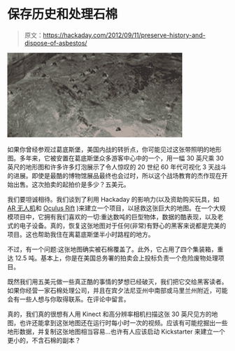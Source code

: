 # 保存历史和处理石棉

> 原文：<https://hackaday.com/2012/09/11/preserve-history-and-dispose-of-asbestos/>

[![](img/d8ebfc8ef0987a51f3f18a12e7a8d947.png "map")](http://hackaday.com/wp-content/uploads/2012/09/map.jpeg)

如果你曾经参观过葛底斯堡，美国内战的转折点，你可能见过这张带照明的地形图。多年来，它被安置在葛底斯堡众多游客中心中的一个，用一幅 30 英尺乘 30 英尺的地形图和许多许多灯泡展示了令人惊叹的 20 世纪 60 年代可视化 3 天战斗的进展。即使是最酷的博物馆展品最终也会过时，所以这个战场教育的杰作现在开始出售。这次拍卖的起拍价是多少？五美元。

我们要坦诚相待。我们谈到了利用 Hackaday 的影响力(以及资助购买玩具，如 [AR 无人机](http://hackaday.com/2012/08/23/hacking-the-ar-drone-intro/)和 [Oculus Rift](http://hackaday.com/2012/08/17/were-getting-an-oculus-rift-dev-kit/) )来建立一个项目，以拯救这张巨大的地图。在一个大规模项目中，它拥有我们喜欢的一切:重达数吨的巨型物体，数据的酷表现，以及老式的电子设备。真的，恢复这张地图对于任何(非常)有野心的黑客来说都是完美的项目。这也帮助我住在离葛底斯堡半小时路程的地方。

不过，有一个问题:这张地图确实被石棉覆盖了。此外，它占用了四个集装箱，重达 12.5 吨。基本上，你是在美国总务署的拍卖会上投标负责一个危险废物处理项目。

既然我们用五美元做一些真正酷的事情的梦想已经破灭，我们把它交给黑客读者。如果你经营一家石棉处理公司，并且在宾夕法尼亚州中南部或马里兰州附近，可能会有一些人想与你取得联系。在评论中留言。

真的，我们真的很想有人用 Kinect 和高分辨率相机扫描这张 30 英尺见方的地图，也许还能拿到这张地图还在运行时每小时一次的视频。应该有可能挖掘出一些地形数据，并复制这张地图相当容易…也许有人应该启动 Kickstarter 来建立一个更小的，不含石棉的副本？